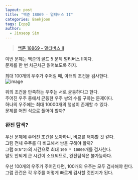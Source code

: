 ```yaml
---
layout: post
title: "백준 18869 - 멀티버스 II"
categories: Baekjoon
tags: [cpp]
author:
  - Jinseop Sim
---
```

> [백준 18869 - 멀티버스 II](https://www.acmicpc.net/problem/18869)

이번 문제는 백준의 골드 5 문제 멀티버스 II이다.  
문제를 한 번 차근차근 읽어보도록 하자.  

최대 100개의 우주가 주어질 때, 아래의 조건을 검사한다.  
![image](https://github.com/Jinseop-Sim/Jinseop-Sim.github.io/assets/71700079/6cca4696-82f8-4143-8212-4b08c594cc16)  

위의 조건을 만족하는 우주는 서로 균등하다고 한다.  
주어진 우주 중에서 균등한 우주 쌍의 수를 구하는 문제이다.  
하나의 우주에는 최대 10000개의 행성이 존재할 수 있다.  
문제를 어떤 식으로 풀어야 할까?  

### 완전 탐색?
우선 문제에 주어진 조건을 보아하니, 비교를 해야할 것 같다.  
그럼 전체 우주를 다 비교해서 쌍을 구해야 할까?  
그럼 ```O(N^2)```의 시간으로 최대 ```100 * 10000```개를 검사한다.  
말도 안되게 큰 시간이 소요되므로, 완전탐색은 불가능하다.  

우선 100개의 우주가 주어진다면, 100개의 우주는 모두 검사해야 한다.  
그럼 관건은 각 우주를 어떻게 빠르게 검사할 것인지가 된다.  
